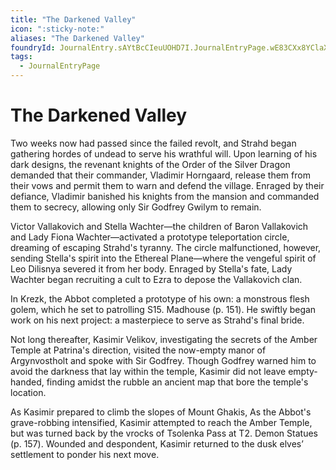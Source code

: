 ```yaml
---
title: "The Darkened Valley"
icon: ":sticky-note:"
aliases: "The Darkened Valley"
foundryId: JournalEntry.sAYtBcCIeuUOHD7I.JournalEntryPage.wE83CXx8YClaXt8f
tags:
  - JournalEntryPage
---
```


# The Darkened Valley
<div><p>Two weeks now had passed since the failed revolt, and Strahd began gathering hordes of undead to serve his wrathful will. Upon learning of his dark designs, the revenant knights of the Order of the Silver Dragon demanded that their commander, Vladimir Horngaard, release them from their vows and permit them to warn and defend the village. Enraged by their defiance, Vladimir banished his knights from the mansion and commanded them to secrecy, allowing only Sir Godfrey Gwilym to remain.</p></div>

Victor Vallakovich and Stella Wachter—the children of Baron Vallakovich and Lady Fiona Wachter—activated a prototype teleportation circle, dreaming of escaping Strahd's tyranny. The circle malfunctioned, however, sending Stella's spirit into the Ethereal Plane—where the vengeful spirit of Leo Dilisnya severed it from her body. Enraged by Stella's fate, Lady Wachter began recruiting a cult to Ezra to depose the Vallakovich clan.</p></div>

In Krezk, the Abbot completed a prototype of his own: a monstrous flesh golem, which he set to patrolling S15. Madhouse (p. 151). He swiftly began work on his next project: a masterpiece to serve as Strahd's final bride.

Not long thereafter, Kasimir Velikov, investigating the secrets of the Amber Temple at Patrina's direction, visited the now-empty manor of Argynvostholt and spoke with Sir Godfrey. Though Godfrey warned him to avoid the darkness that lay within the temple, Kasimir did not leave empty-handed, finding amidst the rubble an ancient map that bore the temple's location.

As Kasimir prepared to climb the slopes of Mount Ghakis, 
As the Abbot's grave-robbing intensified, Kasimir attempted to reach the Amber Temple, but was turned back by the vrocks of Tsolenka Pass at T2. Demon Statues (p. 157). Wounded and despondent, Kasimir returned to the dusk elves’ settlement to ponder his next move.